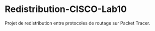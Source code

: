 # Redistribution-CISCO-Lab10
Projet de redistribution entre protocoles de routage sur Packet Tracer.
